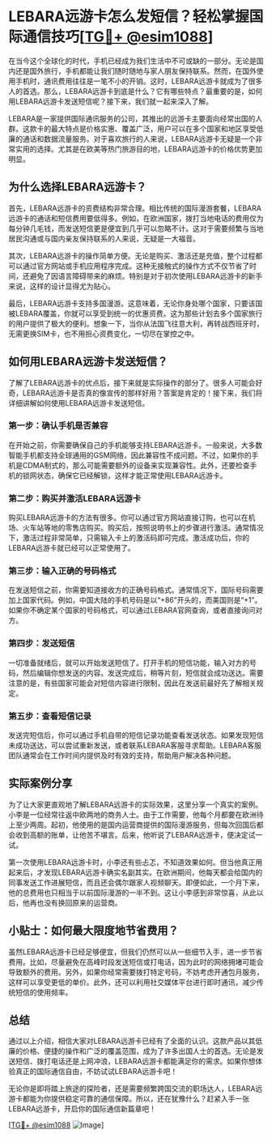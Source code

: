 # LEBARA远游卡怎么发短信？轻松掌握国际通信技巧[[TG💪+ @esim1088](https://t.me/s/esim1088)]

在当今这个全球化的时代，手机已经成为我们生活中不可或缺的一部分。无论是国内还是国外旅行，手机都能让我们随时随地与家人朋友保持联系。然而，在国外使用手机时，通讯费用往往是一笔不小的开销。这时，LEBARA远游卡就成为了很多人的首选。那么，LEBARA远游卡到底是什么？它有哪些特点？最重要的是，如何用LEBARA远游卡发送短信呢？接下来，我们就一起来深入了解。

LEBARA是一家提供国际通讯服务的公司，其推出的远游卡主要面向经常出国的人群。这款卡的最大特点是价格实惠、覆盖广泛，用户可以在多个国家和地区享受低廉的通话和数据流量服务。对于喜欢旅行的人来说，LEBARA远游卡无疑是一个非常实用的选择。尤其是在欧美等热门旅游目的地，LEBARA远游卡的价格优势更加明显。

## 为什么选择LEBARA远游卡？

首先，LEBARA远游卡的资费结构非常合理。相比传统的国际漫游套餐，LEBARA远游卡的通话和短信费用要低得多。例如，在欧洲国家，拨打当地电话的费用仅为每分钟几毛钱，而发送短信更是便宜到几乎可以忽略不计。这对于需要频繁与当地居民沟通或与国内亲友保持联系的人来说，无疑是一大福音。

其次，LEBARA远游卡的操作简单方便。无论是购买、激活还是充值，整个过程都可以通过官方网站或手机应用程序完成。这种无接触式的操作方式不仅节省了时间，还避免了因语言障碍带来的麻烦。特别是对于初次使用LEBARA远游卡的新手来说，这样的设计显得尤为贴心。

最后，LEBARA远游卡支持多国漫游。这意味着，无论你身处哪个国家，只要该国被LEBARA覆盖，你就可以享受到统一的优惠资费。这为那些计划去多个国家旅行的用户提供了极大的便利。想象一下，当你从法国飞往意大利，再转战西班牙时，无需更换SIM卡，也不用担心资费变化，一切尽在掌控之中。

## 如何用LEBARA远游卡发送短信？

了解了LEBARA远游卡的优点后，接下来就是实际操作的部分了。很多人可能会好奇，LEBARA远游卡是否真的像宣传的那样好用？答案是肯定的！接下来，我们将详细讲解如何使用LEBARA远游卡发送短信。

### 第一步：确认手机是否兼容

在开始之前，你需要确保自己的手机能够支持LEBARA远游卡。一般来说，大多数智能手机都支持全球通用的GSM网络，因此兼容性不成问题。不过，如果你的手机是CDMA制式的，那么可能需要额外的设备来实现兼容性。此外，还要检查手机的锁网状态，确保它已经解锁，这样才能正常使用LEBARA远游卡。

### 第二步：购买并激活LEBARA远游卡

购买LEBARA远游卡的方法有很多。你可以通过官方网站直接订购，也可以在机场、火车站等地的零售店购买。购买后，按照说明书上的步骤进行激活。通常情况下，激活过程非常简单，只需输入卡上的激活码即可完成。激活成功后，你的LEBARA远游卡就已经可以正常使用了。

### 第三步：输入正确的号码格式

在发送短信之前，你需要知道接收方的正确号码格式。通常情况下，国际号码需要加上国家代码。例如，中国大陆的手机号码是以“+86”开头的，而美国则是“+1”。如果你不确定某个国家的号码格式，可以通过LEBARA官网查询，或者直接询问对方。

### 第四步：发送短信

一切准备就绪后，就可以开始发送短信了。打开手机的短信功能，输入对方的号码，然后编辑你想发送的内容。发送完成后，稍等片刻，短信就会成功送达。需要注意的是，有些国家可能会对短信内容进行限制，因此在发送前最好先了解相关规定。

### 第五步：查看短信记录

发送完短信后，你可以通过手机自带的短信记录功能查看发送状态。如果发现短信未成功送达，可以尝试重新发送，或者联系LEBARA客服寻求帮助。LEBARA客服团队通常会在工作时间内提供及时有效的支持，帮助用户解决各种问题。

## 实际案例分享

为了让大家更直观地了解LEBARA远游卡的实际效果，这里分享一个真实的案例。小李是一位经常往返中欧两地的商务人士。由于工作需要，他每个月都要在欧洲待上至少两周。起初，他使用的是国内运营商提供的国际漫游服务，但每次回国后都会收到高额的账单，让他苦不堪言。后来，他听说了LEBARA远游卡，便决定试一试。

第一次使用LEBARA远游卡时，小李还有些忐忑，不知道效果如何。但当他真正用起来后，才发现LEBARA远游卡确实名副其实。在欧洲期间，他每天都会给国内的同事发送工作进展短信，而且还会偶尔跟家人视频聊天。即便如此，一个月下来，他的总费用也只相当于以前国际漫游的一半不到。这让小李感到非常惊喜，从此以后，他再也没有换回原来的运营商。

## 小贴士：如何最大限度地节省费用？

虽然LEBARA远游卡已经足够便宜，但我们仍然可以从一些细节入手，进一步节省费用。比如，尽量避免在高峰时段发送短信或打电话，因为此时的网络拥堵可能会导致额外的费用。另外，如果你经常需要拨打特定号码，不妨考虑开通包月服务，这样可以享受更低的单价。此外，还可以利用社交媒体平台进行即时通讯，减少传统短信的使用频率。

## 总结

通过以上介绍，相信大家对LEBARA远游卡已经有了全面的认识。这款产品以其低廉的价格、便捷的操作和广泛的覆盖范围，成为了许多出国人士的首选。无论是发送短信、拨打电话还是上网冲浪，LEBARA远游卡都能满足你的需求。如果你想体验真正的国际通信自由，不妨试试LEBARA远游卡吧！

无论你是即将踏上旅途的探险者，还是需要频繁跨国交流的职场达人，LEBARA远游卡都能为你提供稳定可靠的通信保障。所以，还在犹豫什么？赶紧入手一张LEBARA远游卡，开启你的国际通信新篇章吧！

[[TG💪+ @esim1088](https://t.me/s/esim1088) ![Image](https://i.postimg.cc/4NQfJmqS/Snipaste-2025-05-13-00-14-12.png)]
